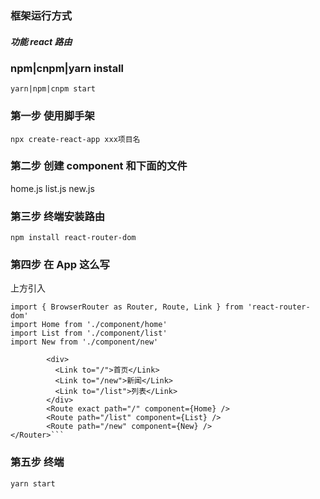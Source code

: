 ### 框架运行方式

##### 功能 react 路由

### npm|cnpm|yarn install

`yarn|npm|cnpm start`

### 第一步 使用脚手架

`npx create-react-app xxx项目名`

### 第二步 创建 component 和下面的文件

home.js list.js new.js

### 第三步 终端安装路由

`npm install react-router-dom`

### 第四步 在 App 这么写

上方引入

```
import { BrowserRouter as Router, Route, Link } from 'react-router-dom'
import Home from './component/home'
import List from './component/list'
import New from './component/new'
```

````<Router>
        <div>
          <Link to="/">首页</Link>
          <Link to="/new">新闻</Link>
          <Link to="/list">列表</Link>
        </div>
        <Route exact path="/" component={Home} />
        <Route path="/list" component={List} />
        <Route path="/new" component={New} />
</Router>```
````

### 第五步 终端

`yarn start`
